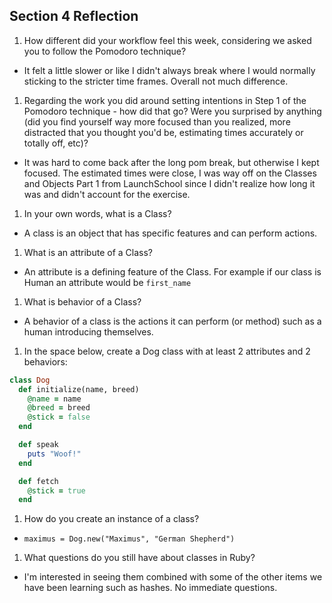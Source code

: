 ## Section 4 Reflection

1. How different did your workflow feel this week, considering we asked you to follow the Pomodoro technique?
  - It felt a little slower or like I didn't always break where I would normally sticking to the stricter time frames. Overall not much difference.
1. Regarding the work you did around setting intentions in Step 1 of the Pomodoro technique - how did that go? Were you surprised by anything (did you find yourself way more focused than you realized, more distracted that you thought you'd be, estimating times accurately or totally off, etc)?
 - It was hard to come back after the long pom break, but otherwise I kept focused. The estimated times were close, I was way off on the Classes and Objects Part 1 from LaunchSchool since I didn't realize how long it was and didn't account for the exercise.
1. In your own words, what is a Class?
 - A class is an object that has specific features and can perform actions.
1. What is an attribute of a Class?
 - An attribute is a defining feature of the Class. For example if our class is Human an attribute would be `first_name`
1. What is behavior of a Class?
 - A behavior of a class is the actions it can perform (or method) such as a human introducing themselves.
1. In the space below, create a Dog class with at least 2 attributes and 2 behaviors:

```rb
class Dog
  def initialize(name, breed)
    @name = name
    @breed = breed
    @stick = false
  end

  def speak
    puts "Woof!"
  end

  def fetch
    @stick = true
  end

```

1. How do you create an instance of a class?
 - `maximus = Dog.new("Maximus", "German Shepherd")`
1. What questions do you still have about classes in Ruby?
 - I'm interested in seeing them combined with some of the other items we have been learning such as hashes. No immediate questions.
